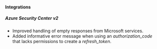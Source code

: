
#### Integrations
##### Azure Security Center v2
- Improved handling of empty responses from Microsoft services.
- Added informative error message when using an *authorization_code* that lacks permissions to create a *refresh_token*. 
